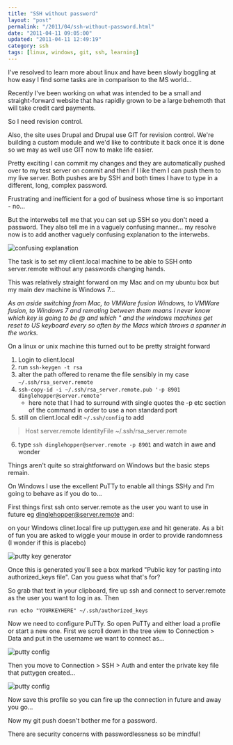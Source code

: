 ```yaml
---
title: "SSH without password"
layout: "post"
permalink: "/2011/04/ssh-without-password.html"
date: "2011-04-11 09:05:00"
updated: "2011-04-11 12:49:19"
category: ssh
tags: [linux, windows, git, ssh, learning]
---
```

<!--alex ignore easy-->
I've resolved to learn more about linux and have been slowly boggling at how easy I find some tasks are in comparison to the MS world...

Recently I've been working on what was intended to be a small and straight-forward website that has rapidly grown to be a large behemoth that will take credit card payments. 

<!--more-->

So I need revision control. 

Also, the site uses Drupal and Drupal use GIT for revision control. We're building a custom module and we'd like to contribute it back once it is done so we may as well use GIT now to make life easier.

Pretty exciting I can commit my changes and they are automatically pushed over to my test server on commit and then if I like them I can push them to my live server. Both pushes are by SSH and both times I have to type in a different, long, complex password.

Frustrating and inefficient for a god of business whose time is so important - no...

But the interwebs tell me that you can set up SSH so you don't need a password. They also tell me in a vaguely confusing manner... my resolve now is to add another vaguely confusing explanation to the interwebs.

![confusing explanation](http://1.bp.blogspot.com/-ogY-p6dRbUs/TaLFdgeiXlI/AAAAAAAAANY/zIbVsfwaGzQ/s1600/floor_one.png)

The task is to set my client.local machine to be able to SSH onto server.remote without any passwords changing hands.

This was relatively straight forward on my Mac and on my ubuntu box but my main dev machine is Windows 7...

_As an aside switching from Mac, to VMWare fusion Windows, to VMWare fusion, to Windows 7 and remoting between them means I *never* know which key is going to be @ and which " and the windows machines get reset to US keyboard every so often by the Macs which throws a spanner in the works._

On a linux or unix machine this turned out to be pretty straight forward

 1) Login to client.local
 2) run `ssh-keygen -t rsa`
 3) alter the path offered to rename the file sensibly in my case `~/.ssh/rsa_server.remote`
 4) `ssh-copy-id -i ~/.ssh/rsa_server.remote.pub '-p 8901 dinglehopper@server.remote'`
    * here note that I had to surround with single quotes the -p etc section of the command in order to use a non standard port
 5) still on client.local edit `~/.ssh/config` to add
<!--alex ignore host-hostess-->
> Host server.remote
> IdentityFile ~/.ssh/rsa_server.remote

 6) type `ssh dinglehopper@server.remote -p 8901` and watch in awe and wonder
<!--alex ignore remain-->
Things aren't quite so straightforward on Windows but the basic steps remain.

On Windows I use the excellent PuTTy to enable all things SSHy and I'm going to behave as if you do to...

First things first ssh onto server.remote as the user you want to use in future  eg dinglehopper@server.remote and:

on your Windows clinet.local fire up puttygen.exe and hit generate. As a bit of fun you are asked to wiggle your mouse in order to provide randomness (I wonder if this is placebo)

![putty key generator](http://4.bp.blogspot.com/-XCmyhromqcY/TaL4vMTP3uI/AAAAAAAAAOo/pcakvSyDlIU/s1600/generating.png)

Once this is generated you'll see a box marked "Public key for pasting into authorized_keys file". Can you guess what that's for?

So grab that text in your clipboard, fire up ssh and connect to server.remote as the user you want to log in as.
Then 

`run echo "YOURKEYHERE" ~/.ssh/authorized_keys`

Now we need to configure PuTTy. So open PuTTy and either load a profile or start a new one. First we scroll down in the tree view to Connection > Data and put in the username we want to connect as...

![putty config](http://1.bp.blogspot.com/-oYtOIQEPgV0/TaL3d9ld-dI/AAAAAAAAAOY/lt6Ugaf9E0A/s1600/auto-username.png)

Then you move to Connection > SSH > Auth and enter the private key file that puttygen created...

![putty config](http://2.bp.blogspot.com/-mGRlfc_0eTc/TaL3rW1MmOI/AAAAAAAAAOg/yXxVcK29u1s/s1600/identity-file.png)

Now save this profile so you can fire up the connection in future and away you go...

Now my git push doesn't bother me for a password.

There are security concerns with passwordlessness so be mindful!
